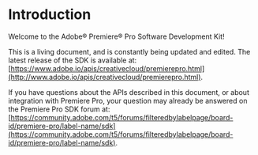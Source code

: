 # Introduction

Welcome to the Adobe® Premiere® Pro Software Development Kit!

This is a living document, and is constantly being updated and edited. The latest release of the SDK is available at: [https://www.adobe.io/apis/creativecloud/premierepro.html](http://www.adobe.io/apis/creativecloud/premierepro.html).

If you have questions about the APIs described in this document, or about integration with Premiere Pro, your question may already be answered on the Premiere Pro SDK forum at: [https://community.adobe.com/t5/forums/filteredbylabelpage/board-id/premiere-pro/label-name/sdk](https://community.adobe.com/t5/forums/filteredbylabelpage/board-id/premiere-pro/label-name/sdk).
